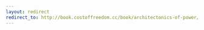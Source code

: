 ```yaml
---
layout: redirect
redirect_to: http://book.costoffreedom.cc/book/architectonics-of-power/why-i-choose-copyright.html
---
```

